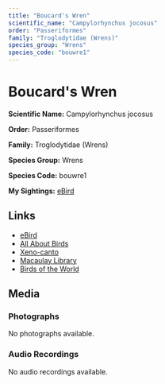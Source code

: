 ```yaml
---
title: "Boucard's Wren"
scientific_name: "Campylorhynchus jocosus"
order: "Passeriformes"
family: "Troglodytidae (Wrens)"
species_group: "Wrens"
species_code: "bouwre1"
---
```


# Boucard's Wren

**Scientific Name:** Campylorhynchus jocosus

**Order:** Passeriformes

**Family:** Troglodytidae (Wrens)

**Species Group:** Wrens

**Species Code:** bouwre1

**My Sightings:** [eBird](https://ebird.org/lifelist?r=world&time=life&spp=bouwre1)

## Links
* [eBird](https://ebird.org/species/bouwre1) 
* [All About Birds](https://www.allaboutbirds.org/guide/bouwre1) 
* [Xeno-canto](https://www.xeno-canto.org/species/campylorhynchus-jocosus) 
* [Macaulay Library](https://search.macaulaylibrary.org/catalog?taxonCode=bouwre1&sort=rating_rank_desc)
* [Birds of the World](https://birdsoftheworld.org/bow/species/bouwre1)

## Media
### Photographs
No photographs available.

### Audio Recordings
No audio recordings available.
